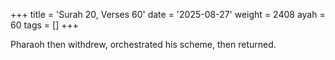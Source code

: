 +++
title = 'Surah 20, Verses 60'
date = '2025-08-27'
weight = 2408
ayah = 60
tags = []
+++

Pharaoh then withdrew, orchestrated his scheme, then returned.
